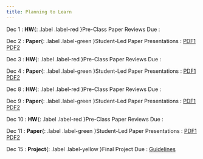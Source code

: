 ```yaml
---
title: Planning to Learn
---
```


Dec 1
: **HW**{: .label .label-red }Pre-Class Paper Reviews Due
  : [](#)

Dec 2
: **Paper**{: .label .label-green }Student-Led Paper Presentations
  : [PDF1](#) [PDF2](#)

Dec 3
: **HW**{: .label .label-red }Pre-Class Paper Reviews Due
  : [](#)

Dec 4
: **Paper**{: .label .label-green }Student-Led Paper Presentations
  : [PDF1](#) [PDF2](#)

Dec 8
: **HW**{: .label .label-red }Pre-Class Paper Reviews Due
  : [](#)

Dec 9
: **Paper**{: .label .label-green }Student-Led Paper Presentations
  : [PDF1](#) [PDF2](#)

Dec 10
: **HW**{: .label .label-red }Pre-Class Paper Reviews Due
  : [](#)

Dec 11
: **Paper**{: .label .label-green }Student-Led Paper Presentations
  : [PDF1](#) [PDF2](#)

Dec 15
: **Project**{: .label .label-yellow }Final Project Due
  : [Guidelines](#)